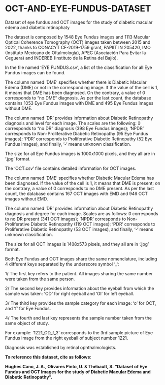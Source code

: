 # OCT-AND-EYE-FUNDUS-DATASET
Dataset of eye fundus and OCT images for the study of diabetic macular edema and diabetic retinophaty

The dataset is composed by 1548 Eye Fundus images and 1113 Macular Optical Coherence Tomography (OCT) images taken between 2015 and 2022, thanks to CONACYT CF-2019-1759 grant, PAPIIT IN 205420, IMO (Instituto Mexicano de Oftalmología), APEC (Asociación Para Evitar la Ceguera) and INDEREB (Instituto de la Retina del Bajío).

In the file named ‘EYE FUNDUS.csv’, a list of the classification for all Eye Fundus images can be found.

The column named ‘DME’ specifies whether there is Diabetic Macular Edema (DME) or not in the corresponding image. If the value of the cell is 1, it means that DME has been diagnosed. On the contrary, a value of 0 corresponds to “no DME” diagnosis. As per the last count, the database contains 1053 Eye Fundus images with DME and 495 Eye Fundus images without DME.

The column named ‘DR’ provides information about Diabetic Retinopathy diagnosis and level for each image. The scales are the following: 0 corresponds to “no DR” diagnosis (398 Eye Fundus images); ‘NPDR’ corresponds to Non-Proliferative Diabetic Retinopathy (95 Eye Fundus images); ‘PDR’ corresponds to Proliferative Diabetic Retinopathy (52 Eye Fundus images), and finally, ‘-‘ means unknown classification.

The size for all Eye Fundus images is 1000x1000 pixels, and they all are in ‘.jpg’ format.

The ‘OCT.csv’ file contains detailed information for OCT images.

The column named ‘DME’ specifies whether Diabetic Macular Edema has been diagnosed. If the value of the cell is 1, it means that DME is present; on the contrary, a value of 0 corresponds to no DME present. As per the last count, the database contains 167 OCT images with EMD and 946 OCT images without EMD.

The column named ‘DR’ provides information about Diabetic Retinopathy diagnosis and degree for each image. Scales are as follows: 0 corresponds to no DR present (341 OCT images); ‘NPDR’ corresponds to Non-Proliferative Diabetic Retinopathy (119 OCT images); ‘PDR’ corresponds to Proliferative Diabetic Retinopathy (53 OCT images), and finally, ‘-‘ means unknown classification.

The size for all OCT images is 1408x573 pixels, and they all are in ‘.jpg’ format.



Both Eye Fundus and OCT images share the same nomenclature, including 4 different keys separated by the underscore symbol ‘_’:

1/ The first key refers to the patient. All images sharing the same number were taken from the same person.

2/ The second key provides information about the eyeball from which the sample was taken: ‘OD’ for right eyeball and ‘OI’ for left eyeball.

3/ The third key provides the sample category for each image: ‘o’ for OCT, and ‘f’ for Eye Fundus.

4/ The fourth and last key represents the sample number taken from the same object of study.



For example: ‘1221_OD_f_3’ corresponds to the 3rd sample picture of Eye Fundus image from the right eyeball of subject number 1221.

Diagnosis was established by retinal ophthalmologists.


[^note]:

**To reference this dataset, cite as follows:**

**Hughes Cano, J. A., Olivares Pinto, U. & Thébault, S. “Dataset of Eye Fundus and OCT Images for the study of Diabetic Macular Edema and Diabetic Retinopathy”.**
